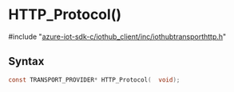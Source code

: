 # HTTP_Protocol()

\#include "[azure-iot-sdk-c/iothub_client/inc/iothubtransporthttp.h](../iot-c-ref-iothubtransporthttp-h.md)"  

## Syntax

```C
const TRANSPORT_PROVIDER* HTTP_Protocol(  void);
```

